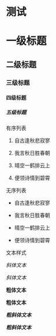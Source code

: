 # 测试

# 一级标题

## 二级标题

### 三级标题

#### 四级标题

##### 五级标题

有序列表

1. 自古逢秋悲寂寥

2. 我言秋日胜春朝

3. 晴空一鹤排云上

4. 便领诗情到碧霄

无序列表

* 自古逢秋悲寂寥

+ 我言秋日胜春朝

- 晴空一鹤排云上

- 便领诗情到碧霄

文本样式

*斜体文本*

_斜体文本_

**粗体文本**

__粗体文本__

***粗斜体文本***

___粗斜体文本___
